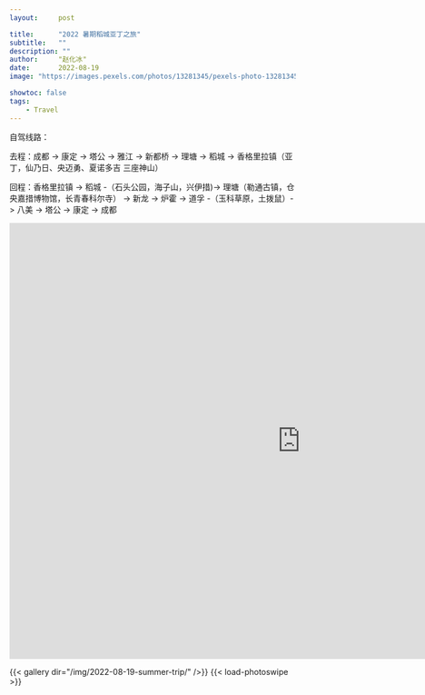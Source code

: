 ```yaml
---
layout:     post

title:      "2022 暑期稻城亚丁之旅"
subtitle:   ""
description: ""
author:     "赵化冰"
date:       2022-08-19
image: "https://images.pexels.com/photos/13281345/pexels-photo-13281345.jpeg?auto=compress&cs=tinysrgb&w=1260&h=750&dpr=2"

showtoc: false
tags:
    - Travel
---
```


自驾线路：

去程：成都 -> 康定 -> 塔公 -> 雅江 -> 新都桥 -> 理塘 -> 稻城 -> 香格里拉镇（亚丁，仙乃日、央迈勇、夏诺多吉 三座神山）

回程：香格里拉镇 -> 稻城 -（石头公园，海子山，兴伊措)-> 理塘（勒通古镇，仓央嘉措博物馆，长青春科尔寺） -> 新龙 -> 炉霍 -> 道孚 -（玉科草原，土拨鼠）-> 八美 -> 塔公 -> 康定 -> 成都

<iframe src="https://www.google.com/maps/d/embed?mid=1bG_61nZUmKeRbch4okgKD2e_G8xYQ1s&ehbc=2E312F" width="1024" height="768" frameborder="0" allowfullscreen="true" mozallowfullscreen="true" webkitallowfullscreen="true"></iframe>

 {{< gallery dir="/img/2022-08-19-summer-trip/" />}} {{< load-photoswipe >}}
